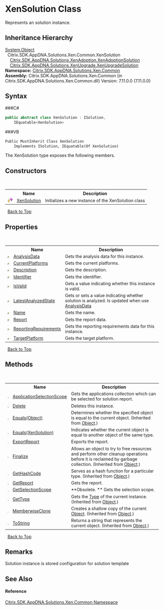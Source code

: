 # XenSolution Class
 

Represents an solution instance.


## Inheritance Hierarchy
<a href="http://msdn2.microsoft.com/en-us/library/e5kfa45b" target="_blank">System.Object</a><br />&nbsp;&nbsp;Citrix.SDK.AppDNA.Solutions.Xen.Common.XenSolution<br />&nbsp;&nbsp;&nbsp;&nbsp;<a href="T_Citrix_SDK_AppDNA_Solutions_XenAdoption_XenAdoptionSolution">Citrix.SDK.AppDNA.Solutions.XenAdoption.XenAdoptionSolution</a><br />&nbsp;&nbsp;&nbsp;&nbsp;<a href="T_Citrix_SDK_AppDNA_Solutions_XenUpgrade_XenUpgradeSolution">Citrix.SDK.AppDNA.Solutions.XenUpgrade.XenUpgradeSolution</a><br />
**Namespace:**&nbsp;<a href="N_Citrix_SDK_AppDNA_Solutions_Xen_Common">Citrix.SDK.AppDNA.Solutions.Xen.Common</a><br />**Assembly:**&nbsp;Citrix.SDK.AppDNA.Solutions.Xen.Common (in Citrix.SDK.AppDNA.Solutions.Xen.Common.dll) Version: 7.11.0.0 (7.11.0.0)

## Syntax

###C#
```csharp
public abstract class XenSolution : ISolution, 
	IEquatable<XenSolution>
```

###VB
```vbnet
Public MustInherit Class XenSolution
	Implements ISolution, IEquatable(Of XenSolution)
```

The XenSolution type exposes the following members.


## Constructors
&nbsp;<table><tr><th></th><th>Name</th><th>Description</th></tr><tr><td>![Protected method](media/protmethod.gif "Protected method")</td><td><a href="M_Citrix_SDK_AppDNA_Solutions_Xen_Common_XenSolution__ctor">XenSolution</a></td><td>
Initializes a new instance of the XenSolution class</td></tr></table>&nbsp;
<a href="#xensolution-class">Back to Top</a>

## Properties
&nbsp;<table><tr><th></th><th>Name</th><th>Description</th></tr><tr><td>![Public property](media/pubproperty.gif "Public property")</td><td><a href="P_Citrix_SDK_AppDNA_Solutions_Xen_Common_XenSolution_AnalysisData">AnalysisData</a></td><td>
Gets the analysis data for this instance.</td></tr><tr><td>![Public property](media/pubproperty.gif "Public property")</td><td><a href="P_Citrix_SDK_AppDNA_Solutions_Xen_Common_XenSolution_CurrentPlatforms">CurrentPlatforms</a></td><td>
Gets the current platforms.</td></tr><tr><td>![Public property](media/pubproperty.gif "Public property")</td><td><a href="P_Citrix_SDK_AppDNA_Solutions_Xen_Common_XenSolution_Description">Description</a></td><td>
Gets the description.</td></tr><tr><td>![Public property](media/pubproperty.gif "Public property")</td><td><a href="P_Citrix_SDK_AppDNA_Solutions_Xen_Common_XenSolution_Identifier">Identifier</a></td><td>
Gets the identifier.</td></tr><tr><td>![Public property](media/pubproperty.gif "Public property")</td><td><a href="P_Citrix_SDK_AppDNA_Solutions_Xen_Common_XenSolution_IsValid">IsValid</a></td><td>
Gets a value indicating whether this instance is valid.</td></tr><tr><td>![Public property](media/pubproperty.gif "Public property")</td><td><a href="P_Citrix_SDK_AppDNA_Solutions_Xen_Common_XenSolution_LatestAnalyzedState">LatestAnalyzedState</a></td><td>
Gets or sets a value indicating whether solution is analyzed. Is updated when use <a href="P_Citrix_SDK_AppDNA_Solutions_Xen_Common_XenSolution_AnalysisData">AnalysisData</a></td></tr><tr><td>![Public property](media/pubproperty.gif "Public property")</td><td><a href="P_Citrix_SDK_AppDNA_Solutions_Xen_Common_XenSolution_Name">Name</a></td><td>
Gets the name.</td></tr><tr><td>![Public property](media/pubproperty.gif "Public property")</td><td><a href="P_Citrix_SDK_AppDNA_Solutions_Xen_Common_XenSolution_Report">Report</a></td><td>
Gets the report data.</td></tr><tr><td>![Public property](media/pubproperty.gif "Public property")</td><td><a href="P_Citrix_SDK_AppDNA_Solutions_Xen_Common_XenSolution_ReportingRequirements">ReportingRequirements</a></td><td>
Gets the reporting requirements data for this instance.</td></tr><tr><td>![Public property](media/pubproperty.gif "Public property")</td><td><a href="P_Citrix_SDK_AppDNA_Solutions_Xen_Common_XenSolution_TargetPlatform">TargetPlatform</a></td><td>
Gets the target platform.</td></tr></table>&nbsp;
<a href="#xensolution-class">Back to Top</a>

## Methods
&nbsp;<table><tr><th></th><th>Name</th><th>Description</th></tr><tr><td>![Public method](media/pubmethod.gif "Public method")</td><td><a href="M_Citrix_SDK_AppDNA_Solutions_Xen_Common_XenSolution_ApplicationSelectionScope">ApplicationSelectionScope</a></td><td>
Gets the applications collection which can be selected for solution report.</td></tr><tr><td>![Public method](media/pubmethod.gif "Public method")</td><td><a href="M_Citrix_SDK_AppDNA_Solutions_Xen_Common_XenSolution_Delete">Delete</a></td><td>
Deletes this instance.</td></tr><tr><td>![Public method](media/pubmethod.gif "Public method")</td><td><a href="http://msdn2.microsoft.com/en-us/library/bsc2ak47" target="_blank">Equals(Object)</a></td><td>
Determines whether the specified object is equal to the current object.
 (Inherited from <a href="http://msdn2.microsoft.com/en-us/library/e5kfa45b" target="_blank">Object</a>.)</td></tr><tr><td>![Public method](media/pubmethod.gif "Public method")</td><td><a href="M_Citrix_SDK_AppDNA_Solutions_Xen_Common_XenSolution_Equals">Equals(XenSolution)</a></td><td>
Indicates whether the current object is equal to another object of the same type.</td></tr><tr><td>![Public method](media/pubmethod.gif "Public method")</td><td><a href="M_Citrix_SDK_AppDNA_Solutions_Xen_Common_XenSolution_ExportReport">ExportReport</a></td><td>
Exports the report.</td></tr><tr><td>![Protected method](media/protmethod.gif "Protected method")</td><td><a href="http://msdn2.microsoft.com/en-us/library/4k87zsw7" target="_blank">Finalize</a></td><td>
Allows an object to try to free resources and perform other cleanup operations before it is reclaimed by garbage collection.
 (Inherited from <a href="http://msdn2.microsoft.com/en-us/library/e5kfa45b" target="_blank">Object</a>.)</td></tr><tr><td>![Public method](media/pubmethod.gif "Public method")</td><td><a href="http://msdn2.microsoft.com/en-us/library/zdee4b3y" target="_blank">GetHashCode</a></td><td>
Serves as a hash function for a particular type.
 (Inherited from <a href="http://msdn2.microsoft.com/en-us/library/e5kfa45b" target="_blank">Object</a>.)</td></tr><tr><td>![Public method](media/pubmethod.gif "Public method")</td><td><a href="M_Citrix_SDK_AppDNA_Solutions_Xen_Common_XenSolution_GetReport">GetReport</a></td><td>
Gets the report.</td></tr><tr><td>![Public method](media/pubmethod.gif "Public method")</td><td><a href="M_Citrix_SDK_AppDNA_Solutions_Xen_Common_XenSolution_GetSelectionScope">GetSelectionScope</a></td><td> **Obsolete. **
Gets the selection scope.</td></tr><tr><td>![Public method](media/pubmethod.gif "Public method")</td><td><a href="http://msdn2.microsoft.com/en-us/library/dfwy45w9" target="_blank">GetType</a></td><td>
Gets the <a href="http://msdn2.microsoft.com/en-us/library/42892f65" target="_blank">Type</a> of the current instance.
 (Inherited from <a href="http://msdn2.microsoft.com/en-us/library/e5kfa45b" target="_blank">Object</a>.)</td></tr><tr><td>![Protected method](media/protmethod.gif "Protected method")</td><td><a href="http://msdn2.microsoft.com/en-us/library/57ctke0a" target="_blank">MemberwiseClone</a></td><td>
Creates a shallow copy of the current <a href="http://msdn2.microsoft.com/en-us/library/e5kfa45b" target="_blank">Object</a>.
 (Inherited from <a href="http://msdn2.microsoft.com/en-us/library/e5kfa45b" target="_blank">Object</a>.)</td></tr><tr><td>![Public method](media/pubmethod.gif "Public method")</td><td><a href="http://msdn2.microsoft.com/en-us/library/7bxwbwt2" target="_blank">ToString</a></td><td>
Returns a string that represents the current object.
 (Inherited from <a href="http://msdn2.microsoft.com/en-us/library/e5kfa45b" target="_blank">Object</a>.)</td></tr></table>&nbsp;
<a href="#xensolution-class">Back to Top</a>

## Remarks
Solution instance is stored configuration for solution template

## See Also


#### Reference
<a href="N_Citrix_SDK_AppDNA_Solutions_Xen_Common">Citrix.SDK.AppDNA.Solutions.Xen.Common Namespace</a><br />